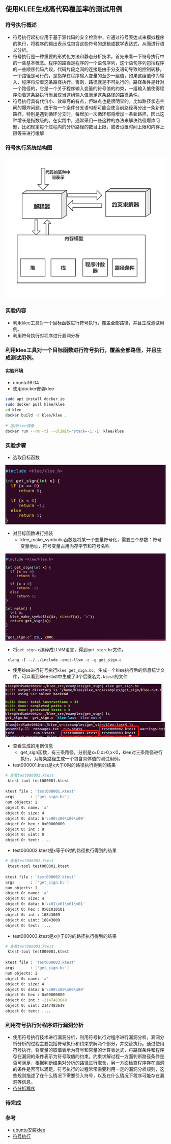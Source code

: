 ## 使用KLEE生成高代码覆盖率的测试用例
### 符号执行概述
- 符号执行起初应用于基于源代码的安全检测中，它通过符号表达式来模拟程序的执行，将程序的输出表示成包含这些符号的逻辑或数学表达式，从而进行语义分析。
- 符号执行是一种重要的形式化方法和静态分析技术。首先来看一下符号执行中的一些基本概念。程序的路径是程序的一个语句序列，这个语句序列包括程序的一些顺序代码片段，代码片段之间的连接是由于分支语句导致的控制转移。一个路径是可行的，是指存在程序输入变量的至少一组值，如果这组值作为输入，程序将沿着这条路径执行。否则，路径就是不可执行的。路径条件是针对一个路径的，它是一个关于程序输入变量的符号值的约束，一组输入值使得程序沿着这条路执行当且仅当这组输入值满足这条路径的路径条件。
- 符号执行具有代价小、效率高的有点，但缺点也是很明显的。比如路径状态空间的爆炸问题，由于每一个条件分支语句都可能会使当前路径再分出一条新的路径，特别是遇到循环分支时，每增加一次循环都将增加一条新路径，因此这种增长是指数级的。在实践中，通常采用一些这种的办法来解决路径爆炸问题，比如规定每个过程内的分析路径的数目上限，或者设置时间上限和内存上限等来进行缓解
### 符号执行系统结构图
![image](https://raw.githubusercontent.com/PWHL/Software-system-and-security/job1/img3/%E7%AC%A6%E5%8F%B7%E6%89%A7%E8%A1%8C%E7%BB%93%E6%9E%84%E5%9B%BE.png)

### 实验内容
- 利用klee工具对一个目标函数进行符号执行，覆盖全部路径，并且生成测试用例。
- 利用符号执行对程序进行漏洞分析

### 利用klee工具对一个目标函数进行符号执行，覆盖全部路径，并且生成测试用例。

#### 实验环境
- ubuntu16.04
- 使用docker安装klee
```bash
sudo apt install docker.io
sudo docker pull klee/klee
cd klee
docker build -t klee/klee .

# 运行klee镜像
docker run --rm -ti --ulimit='stack=-1:-1' klee/klee
```
### 实验步骤
- 选取目标函数

![image](https://raw.githubusercontent.com/PWHL/Software-system-and-security/job1/img3/fun1.png)
- 对目标函数进行插装
  - klee_make_symbolic函数是将某一个变量符号化，需要三个参数：符号变量地址，符号变量占用内存字节和符号名称
  
![image](https://raw.githubusercontent.com/PWHL/Software-system-and-security/job1/img3/fun2.png)
- 将```get_sign.c```编译成LLVM语言，得到```get_sign.bc```文件。
```
 clang -I ../../include -emit-llvm -c -g get_sign.c
```
- 使用klee进行符号执行```klee get_sign.bc```，生成一个klee执行后的信息统计文件，可以看到klee-last中生成了3个后缀名为```.ktest```的文件

![image](https://raw.githubusercontent.com/PWHL/Software-system-and-security/job1/img3/fun3.png)
![image](https://raw.githubusercontent.com/PWHL/Software-system-and-security/job1/img3/fun4.png)

- 查看生成的用例信息
  - get_sign函数，有三条路径。分别是x=0,x>0,x<0，klee对三条路径进行执行，为每条路径生成一个包含具体值的测试用例。
 - test000001.ktest是x大于0时的路径执行得到的结果
```bash
# 查看test000001.ktest
 ktest-tool test000001.ktest
 
ktest file : 'test000001.ktest'
args       : ['get_sign.bc']
num objects: 1
object 0: name: 'a'
object 0: size: 4
object 0: data: b'\x00\x00\x00\x00'
object 0: hex : 0x00000000
object 0: int : 0
object 0: uint: 0
object 0: text: ....
```
- test000002.ktest是x等于0时的路径执行得到的结果
```bash
# 查看test000002.ktest
 ktest-tool test000001.ktest
 
ktest file : 'test000002.ktest'
args       : ['get_sign.bc']
num objects: 1
object 0: name: 'a'
object 0: size: 4
object 0: data: b'\x01\x01\x01\x01'
object 0: hex : 0x01010101
object 0: int : 16843009
object 0: uint: 16843009
object 0: text: ....
```
- test000003.ktest是x小于0时的路径执行得到的结果
```bash
# 查看test000003.ktest
 ktest-tool test000001.ktest
 
ktest file : 'test000003.ktest'
args       : ['get_sign.bc']
num objects: 1
object 0: name: 'a'
object 0: size: 4
object 0: data: b'\x00\x00\x00\x80'
object 0: hex : 0x00000080
object 0: int : -2147483648
object 0: uint: 2147483648
object 0: text: ....
```
### 利用符号执行对程序进行漏洞分析
- 使用符号执行技术进行漏洞分析，利用符号执行对程序进行漏洞分析。漏洞分析分析的过程主要包括符号执行和约束求解两个部分，并交替执行。通过使用符号执行，将变量的取值表示为符号和常量的计算表达式，将路径条件和程序存在漏洞的条件表示为符号取值的约束。约束求解过程一方面判断路径条件是否可满足，根据判断结果对分析的路径进行取舍，另一方面检查程序存在漏洞的条件是否可以满足。符号执行的过程常常需要利用一定的漏洞分析规则，这些规则描述了在什么情况下需要引入符号，以及在什么情况下程序可能存在漏洞等信息。
- [待分析程序](https://github.com/PWHL/Software-system-and-security/blob/job1/%E6%9C%9F%E6%9C%AB%E4%BD%9C%E4%B8%9A/test.cpp)
### 待完成

### 参考
- [ubuntu安装klee](https://www.twblogs.net/a/5c4ad1acbd9eee6e7d81c673/zh-cn)
- [符号执行](https://github.com/firmianay/CTF-All-In-One/blob/master/doc/5.3_symbolic_execution.md)
